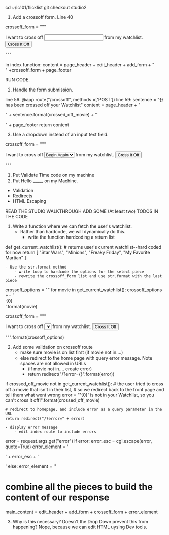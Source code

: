 <!-- Reminders -->

<!-- Studio Solution -->
cd ~/lc101/flicklist
git checkout studio2

1. Add a crossoff form. Line 40

crossoff_form = """
    <form action="/crossoff" method="post">
        <label for="crossed-off-movie">
            I want to cross off
            <input type="text" id="crossed-off-movie" name="crossed-off-movie"/>
            from my watchlist.
        </label>
        <input type="submit" value="Cross It Off"/>
    </form>
"""


in index function: content = page_header + edit_header + add_form + "<br/>" +crossoff_form + page_footer

RUN CODE.

2. Handle the form submission. 

line 56: @app.route("/crossoff", methods =['POST'])
line 59:    sentence = "<strike>{}</strike> has been crossed off your Watchlist"
            content = page_header + "<p>" + sentence.format(crossed_off_movie) + "</p>" + page_footer
            return content

3. Use a dropdown instead of an input text field. 

crossoff_form = """
    <form action="/crossoff" method="post">
        <label for="crossed-off-movie">
            I want to cross off
            <select id="crossed-off-movie" name="crossed-off-movie">
                <option>Begin Again</option>
                <option>Big Fish</option>
                <option>Pulp Fiction</option>
            </select>
            from my watchlist.
        </label>
        <input type="submit" value="Cross It Off"/>
    </form>
"""



<!-- TODO -->
1. Put Validate Time code on my machine
2. Put Hello _____ on my Machine.

<!-- Summary -->
- Validation
- Redirects
- HTML Escaping

<!-- Q&A -->


<!-- Studio Walkthough -->
READ THE STUDIO WALKTHROUGH
ADD SOME (At least two) TODOS IN THE CODE


1. Write a function where we can fetch the user's watchlist.
    - Rather than hardcode, we will dynamically do this.
        - write the function hardcoding a return list

<!-- CODE --> 
def get_current_watchlist():
    # returns user's current watchlist--hard coded for now
    return [ "Star Wars", "Minions", "Freaky Friday", "My Favorite Martian" ]
<!-- CODE -->
    - Use the str.format method
        - write loop to hardcode the options for the select piece
        - rewrite the crossoff_form list and use str.format with the last piece
<!-- CODE -->
crossoff_options = ""
for movie in get_current_watchlist():
    crossoff_options += '<option value="{0}">{0}</option>'.format(movie)

crossoff_form = """
    <form action="/crossoff" method="post">
        <label>
            I want to cross off
            <select name="crossed-off-movie"/>
                {0}
            </select>
            from my watchlist.
        </label>
        <input type="submit" value="Cross It Off"/>
    </form>
""".format(crossoff_options)

<!-- CODE -->
2. Add some validation on crossoff route
    - make sure movie is on list first (if movie not in....)
    - else redirect to the home page with query error message. Note spaces are not allowed in URLs
        - (if movie not in.... create error)
        - return redirect("/?error={}".format(error))

<!-- CODE -->
if crossed_off_movie not in get_current_watchlist():
    # the user tried to cross off a movie that isn't in their list,
    # so we redirect back to the front page and tell them what went wrong
    error = "'{0}' is not in your Watchlist, so you can't cross it off!".format(crossed_off_movie)

    # redirect to homepage, and include error as a query parameter in the URL
    return redirect("/?error=" + error)
<!-- CODE -->   
    
    - display error message
        - edit index route to include errors

<!-- CODE -->
error = request.args.get("error")
if error:
    error_esc = cgi.escape(error, quote=True)
    error_element = '<p class="error">' + error_esc + '</p>'
else:
    error_element = ''

# combine all the pieces to build the content of our response
main_content = edit_header + add_form + crossoff_form + error_element

 <!-- CODE -->   
    

3. Why is this necessary? Doesn't the Drop Down prevent this from happening? Nope, because we can edit HTML uysing Dev tools. 
